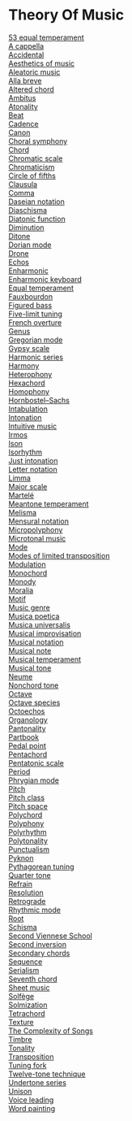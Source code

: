 # Theory Of Music
[53 equal temperament](https://en.wikipedia.org/wiki/53_equal_temperament)<br>
[A cappella](https://en.wikipedia.org/wiki/A_cappella)<br>
[Accidental](https://en.wikipedia.org/wiki/Accidental_(music))<br>
[Aesthetics of music](https://en.wikipedia.org/wiki/Aesthetics_of_music)<br>
[Aleatoric music](https://en.wikipedia.org/wiki/Aleatoric_music)<br>
[Alla breve](https://en.wikipedia.org/wiki/Alla_breve)<br>
[Altered chord](https://en.wikipedia.org/wiki/Altered_chord)<br>
[Ambitus](https://en.wikipedia.org/wiki/Ambitus_(music))<br>
[Atonality](https://en.wikipedia.org/wiki/Atonality)<br>
[Beat](https://en.wikipedia.org/wiki/Beat_(music))<br>
[Cadence](https://en.wikipedia.org/wiki/Cadence_(music))<br>
[Canon](https://en.wikipedia.org/wiki/Canon_(music))<br>
[Choral symphony](https://en.wikipedia.org/wiki/Choral_symphony)<br>
[Chord](https://en.wikipedia.org/wiki/Chord_(music))<br>
[Chromatic scale](https://en.wikipedia.org/wiki/Chromatic_scale)<br>
[Chromaticism](https://en.wikipedia.org/wiki/Chromaticism)<br>
[Circle of fifths](https://en.wikipedia.org/wiki/Circle_of_fifths)<br>
[Clausula](https://en.wikipedia.org/wiki/Clausula)<br>
[Comma](https://en.wikipedia.org/wiki/Comma_(music))<br>
[Daseian notation](https://en.wikipedia.org/wiki/Daseian_notation)<br>
[Diaschisma](https://en.wikipedia.org/wiki/Diaschisma)<br>
[Diatonic function](https://en.wikipedia.org/wiki/Diatonic_function)<br>
[Diminution](https://en.wikipedia.org/wiki/Diminution)<br>
[Ditone](https://en.wikipedia.org/wiki/Ditone)<br>
[Dorian mode](https://en.wikipedia.org/wiki/Dorian_mode)<br>
[Drone](https://en.wikipedia.org/wiki/Drone_(music))<br>
[Echos](https://en.wikipedia.org/wiki/Echos)<br>
[Enharmonic](https://en.wikipedia.org/wiki/Enharmonic)<br>
[Enharmonic keyboard](https://en.wikipedia.org/wiki/Enharmonic_keyboard)<br>
[Equal temperament](https://en.wikipedia.org/wiki/Equal_temperament)<br>
[Fauxbourdon](https://en.wikipedia.org/wiki/Fauxbourdon)<br>
[Figured bass](https://en.wikipedia.org/wiki/Figured_bass)<br>
[Five-limit tuning](https://en.wikipedia.org/wiki/Five-limit_tuning)<br>
[French overture](https://en.wikipedia.org/wiki/French_overture)<br>
[Genus](https://en.wikipedia.org/wiki/Genus_(music))<br>
[Gregorian mode](https://en.wikipedia.org/wiki/Gregorian_mode)<br>
[Gypsy scale](https://en.wikipedia.org/wiki/Gypsy_scale)<br>
[Harmonic series](https://en.wikipedia.org/wiki/Harmonic_series_(music))<br>
[Harmony](https://en.wikipedia.org/wiki/Harmony)<br>
[Heterophony](https://en.wikipedia.org/wiki/Heterophony)<br>
[Hexachord](https://en.wikipedia.org/wiki/Hexachord)<br>
[Homophony](https://en.wikipedia.org/wiki/Homophony)<br>
[Hornbostel–Sachs](https://en.wikipedia.org/wiki/Hornbostel%E2%80%93Sachs)<br>
[Intabulation](https://en.wikipedia.org/wiki/Intabulation)<br>
[Intonation](https://en.wikipedia.org/wiki/Intonation_(music))<br>
[Intuitive music](https://en.wikipedia.org/wiki/Intuitive_music)<br>
[Irmos](https://en.wikipedia.org/wiki/Irmos)<br>
[Ison](https://en.wikipedia.org/wiki/Ison_(music))<br>
[Isorhythm](https://en.wikipedia.org/wiki/Isorhythm)<br>
[Just intonation](https://en.wikipedia.org/wiki/Just_intonation)<br>
[Letter notation](https://en.wikipedia.org/wiki/Letter_notation)<br>
[Limma](https://en.wikipedia.org/wiki/Limma)<br>
[Major scale](https://en.wikipedia.org/wiki/Major_scale)<br>
[Martelé](https://en.wikipedia.org/wiki/Martel%C3%A9_(bowstroke))<br>
[Meantone temperament](https://en.wikipedia.org/wiki/Meantone_temperament)<br>
[Melisma](https://en.wikipedia.org/wiki/Melisma)<br>
[Mensural notation](https://en.wikipedia.org/wiki/Mensural_notation)<br>
[Micropolyphony](https://en.wikipedia.org/wiki/Micropolyphony)<br>
[Microtonal music](https://en.wikipedia.org/wiki/Microtonal_music)<br>
[Mode](https://en.wikipedia.org/wiki/Mode_(music))<br>
[Modes of limited transposition](https://en.wikipedia.org/wiki/Modes_of_limited_transposition)<br>
[Modulation](https://en.wikipedia.org/wiki/Modulation_(music))<br>
[Monochord](https://en.wikipedia.org/wiki/Monochord)<br>
[Monody](https://en.wikipedia.org/wiki/Monody)<br>
[Moralia](https://en.wikipedia.org/wiki/Moralia)<br>
[Motif](https://en.wikipedia.org/wiki/Motif_(music))<br>
[Music genre](https://en.wikipedia.org/wiki/Music_genre)<br>
[Musica poetica](https://en.wikipedia.org/wiki/Musica_poetica)<br>
[Musica universalis](https://en.wikipedia.org/wiki/Musica_universalis)<br>
[Musical improvisation](https://en.wikipedia.org/wiki/Musical_improvisation)<br>
[Musical notation](https://en.wikipedia.org/wiki/Musical_notation)<br>
[Musical note](https://en.wikipedia.org/wiki/Musical_note)<br>
[Musical temperament](https://en.wikipedia.org/wiki/Musical_temperament)<br>
[Musical tone](https://en.wikipedia.org/wiki/Musical_tone)<br>
[Neume](https://en.wikipedia.org/wiki/Neume)<br>
[Nonchord tone](https://en.wikipedia.org/wiki/Nonchord_tone)<br>
[Octave](https://en.wikipedia.org/wiki/Octave)<br>
[Octave species](https://en.wikipedia.org/wiki/Octave_species)<br>
[Octoechos](https://en.wikipedia.org/wiki/Octoechos)<br>
[Organology](https://en.wikipedia.org/wiki/Organology)<br>
[Pantonality](https://en.wikipedia.org/wiki/Pantonality)<br>
[Partbook](https://en.wikipedia.org/wiki/Partbook)<br>
[Pedal point](https://en.wikipedia.org/wiki/Pedal_point)<br>
[Pentachord](https://en.wikipedia.org/wiki/Pentachord)<br>
[Pentatonic scale](https://en.wikipedia.org/wiki/Pentatonic_scale)<br>
[Period](https://en.wikipedia.org/wiki/Period_(music))<br>
[Phrygian mode](https://en.wikipedia.org/wiki/Phrygian_mode)<br>
[Pitch](https://en.wikipedia.org/wiki/Pitch_(music))<br>
[Pitch class](https://en.wikipedia.org/wiki/Pitch_class)<br>
[Pitch space](https://en.wikipedia.org/wiki/Pitch_space)<br>
[Polychord](https://en.wikipedia.org/wiki/Polychord)<br>
[Polyphony](https://en.wikipedia.org/wiki/Polyphony)<br>
[Polyrhythm](https://en.wikipedia.org/wiki/Polyrhythm)<br>
[Polytonality](https://en.wikipedia.org/wiki/Polytonality)<br>
[Punctualism](https://en.wikipedia.org/wiki/Punctualism)<br>
[Pyknon](https://en.wikipedia.org/wiki/Pyknon)<br>
[Pythagorean tuning](https://en.wikipedia.org/wiki/Pythagorean_tuning)<br>
[Quarter tone](https://en.wikipedia.org/wiki/Quarter_tone)<br>
[Refrain](https://en.wikipedia.org/wiki/Refrain)<br>
[Resolution](https://en.wikipedia.org/wiki/Resolution_(music))<br>
[Retrograde](https://en.wikipedia.org/wiki/Retrograde_(music))<br>
[Rhythmic mode](https://en.wikipedia.org/wiki/Rhythmic_mode)<br>
[Root](https://en.wikipedia.org/wiki/Root_(chord))<br>
[Schisma](https://en.wikipedia.org/wiki/Schisma)<br>
[Second Viennese School](https://en.wikipedia.org/wiki/Second_Viennese_School)<br>
[Second inversion](https://en.wikipedia.org/wiki/Second_inversion)<br>
[Secondary chords](https://en.wikipedia.org/wiki/Secondary_chords)<br>
[Sequence](https://en.wikipedia.org/wiki/Sequence_(music))<br>
[Serialism](https://en.wikipedia.org/wiki/Serialism)<br>
[Seventh chord](https://en.wikipedia.org/wiki/Seventh_chord)<br>
[Sheet music](https://en.wikipedia.org/wiki/Sheet_music)<br>
[Solfège](https://en.wikipedia.org/wiki/Solf%C3%A8ge)<br>
[Solmization](https://en.wikipedia.org/wiki/Solmization)<br>
[Tetrachord](https://en.wikipedia.org/wiki/Tetrachord)<br>
[Texture](https://en.wikipedia.org/wiki/Texture)<br>
[The Complexity of Songs](https://en.wikipedia.org/wiki/The_Complexity_of_Songs)<br>
[Timbre](https://en.wikipedia.org/wiki/Timbre)<br>
[Tonality](https://en.wikipedia.org/wiki/Tonality)<br>
[Transposition](https://en.wikipedia.org/wiki/Transposition_(music))<br>
[Tuning fork](https://en.wikipedia.org/wiki/Tuning_fork)<br>
[Twelve-tone technique](https://en.wikipedia.org/wiki/Twelve-tone_technique)<br>
[Undertone series](https://en.wikipedia.org/wiki/Undertone_series)<br>
[Unison](https://en.wikipedia.org/wiki/Unison)<br>
[Voice leading](https://en.wikipedia.org/wiki/Voice_leading)<br>
[Word painting](https://en.wikipedia.org/wiki/Word_painting)<br>
